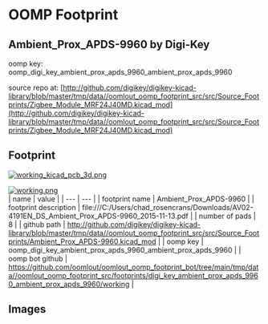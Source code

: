 # OOMP Footprint  
## Ambient_Prox_APDS-9960  by Digi-Key  
  
oomp key: oomp_digi_key_ambient_prox_apds_9960_ambient_prox_apds_9960  
  
source repo at: [http://github.com/digikey/digikey-kicad-library/blob/master/tmp/data//oomlout_oomp_footprint_src/src/Source_Footprints/Zigbee_Module_MRF24J40MD.kicad_mod](http://github.com/digikey/digikey-kicad-library/blob/master/tmp/data//oomlout_oomp_footprint_src/src/Source_Footprints/Zigbee_Module_MRF24J40MD.kicad_mod)  
## Footprint  
  
[![working_kicad_pcb_3d.png](working_kicad_pcb_3d_600.png)](working_kicad_pcb_3d.png)  
  
[![working.png](working_600.png)](working.png)  
| name | value | 
| --- | --- | 
| footprint name | Ambient_Prox_APDS-9960 | 
| footprint description | file:///C:/Users/chad_rosencrans/Downloads/AV02-4191EN_DS_Ambient_Prox_APDS-9960_2015-11-13.pdf | 
| number of pads | 8 | 
| github path | http://github.com/digikey/digikey-kicad-library/blob/master/tmp/data//oomlout_oomp_footprint_src/src/Source_Footprints/Ambient_Prox_APDS-9960.kicad_mod | 
| oomp key | oomp_digi_key_ambient_prox_apds_9960_ambient_prox_apds_9960 | 
| oomp bot github | https://github.com/oomlout/oomlout_oomp_footprint_bot/tree/main/tmp/data//oomlout_oomp_footprint_src/footprints/digi_key_ambient_prox_apds_9960_ambient_prox_apds_9960/working | 
## Images  
